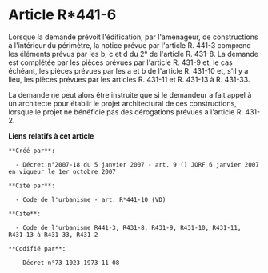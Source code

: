 # Article R*441-6

Lorsque la demande prévoit l'édification, par l'aménageur, de constructions à l'intérieur du périmètre, la notice prévue par
l'article R. 441-3 comprend les éléments prévus par les b, c et d du 2° de l'article R. 431-8. La demande est complétée par
les pièces prévues par l'article R. 431-9 et, le cas échéant, les pièces prévues par les a et b de l'article R. 431-10 et,
s'il y a lieu, les pièces prévues par les articles R. 431-11 et R. 431-13 à R. 431-33.

La demande ne peut alors être instruite que si le demandeur a fait appel à un architecte pour établir le projet architectural
de ces constructions, lorsque le projet ne bénéficie pas des dérogations prévues à l'article R. 431-2.

**Liens relatifs à cet article**

	**Créé par**:

	  - Décret n°2007-18 du 5 janvier 2007 - art. 9 () JORF 6 janvier 2007 en vigueur le 1er octobre 2007

	**Cité par**:

	  - Code de l'urbanisme - art. R*441-10 (VD)

	**Cite**:

	  - Code de l'urbanisme R441-3, R431-8, R431-9, R431-10, R431-11, R431-13 à R431-33, R431-2

	**Codifié par**:

	  - Décret n°73-1023 1973-11-08
